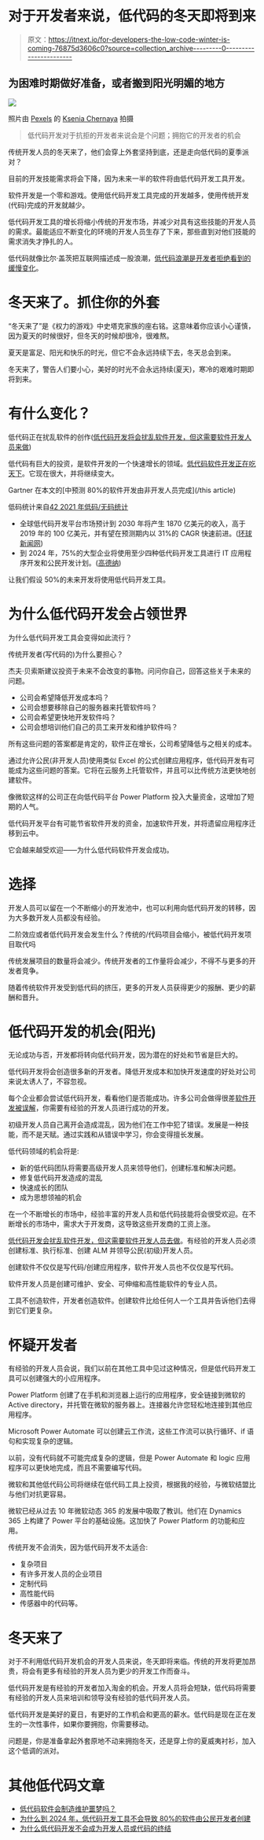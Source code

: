 # 对于开发者来说，低代码的冬天即将到来

> 原文：<https://itnext.io/for-developers-the-low-code-winter-is-coming-76875d3606c0?source=collection_archive---------0----------------------->

## 为困难时期做好准备，或者搬到阳光明媚的地方

![](img/763c644c1683c5b3970c37184ed1b0a4.png)

照片由 [Pexels](https://www.pexels.com/photo/a-cemetery-covered-in-snow-8986717/?utm_content=attributionCopyText&utm_medium=referral&utm_source=pexels) 的 [Ksenia Chernaya](https://www.pexels.com/@kseniachernaya?utm_content=attributionCopyText&utm_medium=referral&utm_source=pexels) 拍摄

> 低代码开发对于抗拒的开发者来说会是个问题；拥抱它的开发者的机会

传统开发人员的冬天来了，他们会穿上外套坚持到底，还是走向低代码的夏季派对？

目前的开发技能需求将会下降，因为未来一半的软件将由低代码开发工具开发。

软件开发是一个零和游戏。使用低代码开发工具完成的开发越多，使用传统开发(代码)完成的开发就越少。

低代码开发工具的增长将缩小传统的开发市场，并减少对具有这些技能的开发人员的需求。最能适应不断变化的环境的开发人员生存了下来，那些直到对他们技能的需求消失才挣扎的人。

低代码就像比尔·盖茨把互联网描述成一股浪潮，[低代码浪潮是开发者拒绝看到的缓慢变化](https://medium.com/geekculture/the-low-code-tidal-wave-is-the-slow-change-developers-refuse-to-see-coming-5f52270b8892)。

# 冬天来了。抓住你的外套

“冬天来了”是《权力的游戏》中史塔克家族的座右铭。这意味着你应该小心谨慎，因为夏天的时候很好，但冬天的时候却很冷，很难熬。

夏天是富足、阳光和快乐的时光，但它不会永远持续下去，冬天总会到来。

冬天来了，警告人们要小心，美好的时光不会永远持续(夏天)，寒冷的艰难时期即将到来。

# **有什么变化？**

低代码正在扰乱软件的创作([低代码开发将会扰乱软件开发，但这需要软件开发人员来做](https://blog.devgenius.io/low-code-development-is-going-to-disrupt-software-development-but-it-will-need-software-developers-459dbc32ce5))

低代码有巨大的投资，是软件开发的一个快速增长的领域。[低代码软件开发正在吃天下](https://blog.devgenius.io/why-low-code-software-development-is-eating-the-world-ca5d9644a821)。它现在很大，并将继续变大。

Gartner 在本文的[中预测 80%的软件开发由非开发人员完成](/this article)

低码统计来自[42 2021 年低码/无码统计](https://blog.devgenius.io/42%20Low%20Code/%20No%20code%20Statistics%20in%202021)

*   全球低代码开发平台市场预计到 2030 年将产生 1870 亿美元的收入，高于 2019 年的 100 亿美元，并有望在预测期内以 31%的 CAGR 快速前进。([环球新闻网](https://blog.devgenius.io/GlobeNewswire))
*   到 2024 年，75%的大型企业将使用至少四种低代码开发工具进行 IT 应用程序开发和公民开发计划。([高德纳](https://blog.devgenius.io/Gartner))

让我们假设 50%的未来开发将使用低代码开发工具。

# **为什么低代码开发会占领世界**

为什么低代码开发工具会变得如此流行？

传统开发者(写代码的)为什么要担心？

杰夫·贝索斯建议投资于未来不会改变的事物。问问你自己，回答这些关于未来的问题。

*   公司会希望降低开发成本吗？
*   公司会想要移除自己的服务器来托管软件吗？
*   公司会希望更快地开发软件吗？
*   公司会想培训他们自己的员工来开发和维护软件吗？

所有这些问题的答案都是肯定的，软件正在增长，公司希望降低与之相关的成本。

通过允许公民(非开发人员)使用类似 Excel 的公式创建应用程序，低代码开发有可能成为这些问题的答案。它将在云服务上托管软件，并且可以比传统方法更快地创建软件。

像微软这样的公司正在向低代码平台 Power Platform 投入大量资金，这增加了短期的人气。

低代码开发平台有可能节省软件开发的资金，加速软件开发，并将遗留应用程序迁移到云中。

它会越来越受欢迎——为什么低代码软件开发会成功。

# **选择**

开发人员可以留在一个不断缩小的开发池中，也可以利用向低代码开发的转移，因为大多数开发人员都没有经验。

二阶效应或者低代码开发会发生什么？传统的/代码项目会缩小，被低代码开发项目取代吗

传统发展项目的数量将会减少。传统开发者的工作量将会减少，不得不与更多的开发者竞争。

随着传统软件开发受到低代码的挤压，更多的开发人员获得更少的报酬、更少的薪酬和晋升。

# **低代码开发的机会(阳光)**

无论成功与否，开发都将转向低代码开发，因为潜在的好处和节省是巨大的。

低代码开发将会创造很多新的开发者。降低开发成本和加快开发速度的好处对公司来说太诱人了，不容忽视。

每个企业都会尝试低代码开发，看看他们是否能成功。许多公司会做得很差[软件开发被误解](/software-development-is-misunderstood-quality-is-fastest-way-to-get-code-into-production-f1f5a0792c69)，你需要有经验的开发人员进行成功的开发。

初级开发人员自己离开会造成混乱，因为他们在工作中犯了错误。发展是一种技能，而不是天赋。通过实践和从错误中学习，你会变得擅长发展。

低代码领域的机会将是:

*   新的低代码团队将需要高级开发人员来领导他们，创建标准和解决问题。
*   修复低代码开发造成的混乱
*   快速成长的团队
*   成为思想领袖的机会

在一个不断增长的市场中，经验丰富的开发人员和低代码技能将会很受欢迎。在不断增长的市场中，需求大于开发商，这导致这些开发商的工资上涨。

[低代码开发会扰乱软件开发，但这需要软件开发人员去做](https://blog.devgenius.io/low-code-development-is-going-to-disrupt-software-development-but-it-will-need-software-developers-459dbc32ce5)。有经验的开发人员必须创建标准、执行标准、创建 ALM 并领导公民(初级)开发人员。

创建软件不仅仅是写代码/创建应用程序，软件开发人员也不仅仅是写代码。

软件开发人员是创建可维护、安全、可伸缩和高性能软件的专业人员。

工具不创造软件，开发者创造软件。创建软件比给任何人一个工具并告诉他们去得到它们更复杂。

# **怀疑开发者**

有经验的开发人员会说，我们以前在其他工具中见过这种情况，但是低代码开发工具可以创建强大的小应用程序。

Power Platform 创建了在手机和浏览器上运行的应用程序，安全链接到微软的 Active directory，并托管在微软的服务器上。连接器允许您轻松地连接到其他应用程序。

Microsoft Power Automate 可以创建云工作流，这些工作流可以执行循环、if 语句和实现复杂的逻辑。

以前，没有代码就不可能完成复杂的逻辑，但是 Power Automate 和 logic 应用程序可以更快地完成，而且不需要编写代码。

微软和其他低代码公司将继续在低代码工具上投资，根据我的经验，与微软结盟比与他们对抗更容易。

微软已经从过去 10 年微软动态 365 的发展中吸取了教训。他们在 Dynamics 365 上构建了 Power 平台的基础设施。这加快了 Power Platform 的功能和应用。

传统开发不会消失，因为低代码开发不太适合:

*   复杂项目
*   有许多开发人员的企业项目
*   定制代码
*   高性能代码
*   传感器中的代码等。

# **冬天来了**

对于不利用低代码开发机会的开发人员来说，冬天即将来临。传统的开发将更加昂贵，将会有更多有经验的开发人员为更少的开发工作而奋斗。

低代码开发是有经验的开发者加入淘金的机会。开发人员将会短缺，低代码将需要有经验的开发人员来培训和领导没有经验的低代码开发人员。

低代码开发是美好的夏日，有更好的工作机会和更高的薪水。低代码是现在正在发生的一次性事件，如果你要拥抱，你需要移动。

问题是，你是准备拿起外套原地不动来拥抱冬天，还是穿上你的夏威夷衬衫，加入这个低调的派对。

# 其他低代码文章

*   [低代码软件会制造维护噩梦吗？](https://blog.devgenius.io/will-low-code-development-reduce-the-burden-for-it-teams-or-increase-it-6abe70f05d2a)
*   [为什么到 2024 年，低代码开发工具不会导致 80%的软件由公民开发者创建](https://blog.devgenius.io/why-low-code-development-tools-will-not-result-in-80-of-software-being-created-by-citizen-ad6143a60e48)
*   [为什么低代码开发不会成为开发人员或代码的终结](https://medium.com/geekculture/why-low-code-development-will-not-be-the-end-of-developers-or-code-a942d4c91c1b)
